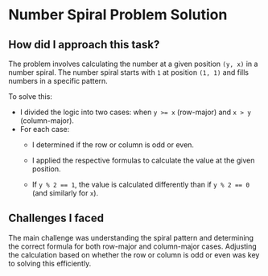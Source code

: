# Number Spiral Problem Solution

## How did I approach this task?

The problem involves calculating the number at a given position `(y, x)` in a number spiral. The number spiral starts with `1` at position `(1, 1)` and fills numbers in a specific pattern.

To solve this:
- I divided the logic into two cases: when `y >= x` (row-major) and `x > y` (column-major).
- For each case:
  - I determined if the row or column is odd or even.
  - I applied the respective formulas to calculate the value at the given position.
  
  - If `y % 2 == 1`, the value is calculated differently than if `y % 2 == 0` (and similarly for `x`).

## Challenges I faced

The main challenge was understanding the spiral pattern and determining the correct formula for both row-major and column-major cases. Adjusting the calculation based on whether the row or column is odd or even was key to solving this efficiently.
